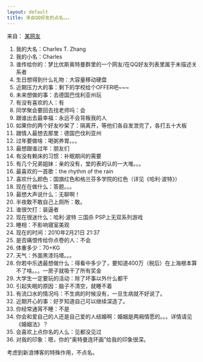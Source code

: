 ```yaml
---
layout: default
title: 来自QQ好友的点名。。。
---
```

来自：
[某网友](http://user.qzone.qq.com/237787703?ptlang=2052&ADUIN=237787703&ADSESSION=1266731068&ADTAG=CLIENT.QQ.2719_FriendTip_QzoneFolder.0)
1. 我的大名：Charles T. Zhang
2. 我的小名：Charles
3. 谁传给你的：梦比优斯奥特曼群里的一个网友/在QQ好友列表里属于未描述关系者
4. 生日想得到什么礼物：大容量移动硬盘
5. 近期压力大的事：剩下的学校给个OFFER吧~~~
6. 未来想做的事：去德国巴伐利亚州玩
7. 有没有喜欢的人：有
8. 同学聚会要回去找老师吗：会
9. 跟谁出去最幸福：永远不会背叛我的人
10. 如果你的两个好友吵架了：隔离开，等他们各自发泄完了，各打五十大板
11. 跟情人最想去那里：德国巴伐利亚州
12. 过年要做啥：喝粥养胃。。。
13. 最想跟谁过年：朋友们
14. 有没有赖床的习惯：补眠期间的需要
15. 有几个兄弟姐妹：亲的没有，堂的表的认的一大堆。。。
16. 最喜欢的一首歌：the rhythm of the rain
17. 喜欢什么颜色：国旗红色和格兰芬多学院的红色（详见《哈利·波特》）
18. 现在在做什么：答题。。。
19. 最想大声说什么：无聊啊！
20. 半夜敢不敢自己上厕所：敢。
21. 谁很欠打：装逼者
22. 现在很迷什么：哈利·波特 三国杀 PSP上无双系列游戏
23. 睡相：不影响寝室美观
24. 现在的时间：2010年2月21日 21:37
25. 是否痛恨传给你点卷的人：不会
26. 体重多少：70+KG
27. 天气：外面黑漆玛塔。。。
28. 你若中乐透最想做什么：得看中多少了，要知道400万（税后）在上海根本算不了啥。。。一房子就吸干了所有奖金
29. 大学生一定要玩的活动：除了坏事以外什么都干
30. 引起失眠的原因：脑子不清空，就睡不着
31. 有流口水的情况吗：不生病的时候没有，一旦生病就不好说了。
32. 近期开心的事：好歹知道自己可以继续深造了。
33. 你经常通宵不睡：不是
34. 你会和爱自己的人还是自己爱的人结婚啊：婚姻是两厢情愿的。。。详情请见《婚姻法》？
35. 会喜欢上点你名的人么：见都没见过
36. 对我的印象：嗯，你的“奥特曼连环画”给我的印象很深。

考虑到新浪博客的特殊作用，不点名。
